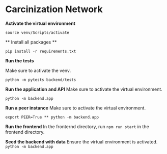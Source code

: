 # Carcinization Network
**Activate the virtual environment** 

```
source venv/Scripts/activate
```

** Install all packages **

```
pip install -r requirements.txt
```

**Run the tests**

Make sure to activate the venv.

```
python -m pytests backend/tests
```

**Run the application and API**
Make sure to activate the virtual environment.

```
python -m backend.app
```

**Run a peer instance**
Make sure to activate the virtual environment.

```
export PEER=True ** python -m backend.app
```

**Run the frontend**
In the fronternd directory, run ```npm run start``` in the frontend directory.

**Seed the backend with data**
Ensure the virtual environment is activated.
```python -m backend.app```